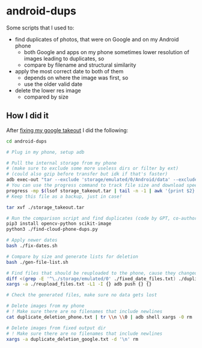 # android-dups

Some scripts that I used to:

- find duplicates of photos, that were on Google and on my Android phone
  - both Google and apps on my phone sometimes lower resolution of images leading to duplicates, so
  - compare by filename and structural similarity
- apply the most correct date to both of them
  - depends on where the image was first, so
  - use the older valid date
- delete the lower res image
  - compared by size

## How I did it

After [fixing my google takeout](../README.md) I did the following:

```bash
cd android-dups

# Plug in my phone, setup adb

# Pull the internal storage from my phone
# (make sure to exclude some more useless dirs or filter by ext)
# (could also gzip before transfer but idk if that's faster)
adb exec-out "tar --exclude 'storage/emulated/0/Android/data' --exclude 'storage/emulated/0/Android/obb' -c storage/emulated/0" > storage_takeout.tar
# You can use the progress command to track file size and download speed
progress -mp $(lsof storage_takeout.tar | tail -n -1 | awk '{print $2}')
# Keep this file as a backup, just in case!

tar xvf ./storage_takeout.tar

# Run the comparison script and find duplicates (code by GPT, co-author was me)
pip3 install opencv-python scikit-image
python3 ./find-cloud-phone-dups.py

# Apply newer dates
bash ./fix-dates.sh

# Compare by size and generate lists for deletion
bash ./gen-file-list.sh

# Find files that should be reuploaded to the phone, cause they changed and won't be deleted
diff <(grep -E '^\./storage/emulated/0' ./fixed_date_files.txt) ./duplicate_deletion_phone.txt --old-line-format='%L' --unchanged-line-format='' --new-line-format='' > reupload_files.txt
xargs -a ./reupload_files.txt -L1 -I {} adb push {} {}

# Check the generated files, make sure no data gets lost

# Delete images from my phone
# ! Make sure there are no filenames that include newlines
cat duplicate_deletion_phone.txt | tr \\n \\0 | adb shell xargs -0 rm

# Delete images from fixed output dir
# ! Make sure there are no filenames that include newlines
xargs -a duplicate_deletion_google.txt -d '\n' rm
```
